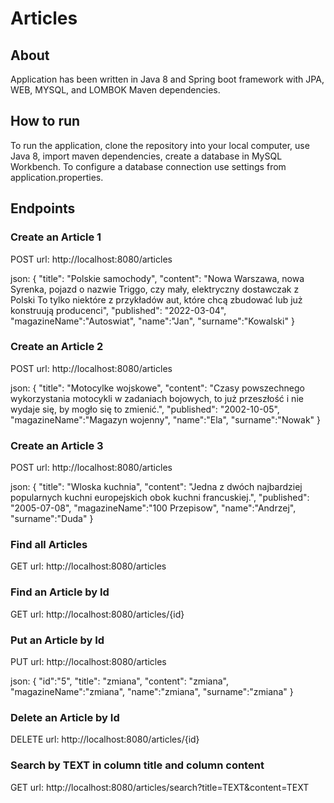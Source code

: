# Articles

## About
Application has been written in Java 8 and Spring boot framework with JPA, WEB, MYSQL, and LOMBOK Maven dependencies.
 
## How to run 
To run the application, clone the repository into your local computer, use Java 8, import maven dependencies, create a database in MySQL Workbench. To configure a database connection use settings from application.properties.

 
## Endpoints
 
### Create an Article 1

POST url: http://localhost:8080/articles

json: {
"title": "Polskie samochody",
"content": "Nowa Warszawa, nowa Syrenka, pojazd o nazwie Triggo, czy mały, elektryczny dostawczak z Polski To tylko niektóre z przykładów aut, które chcą zbudować lub już konstruują producenci",
"published": "2022-03-04",
"magazineName":"Autoswiat",
"name":"Jan",
"surname":"Kowalski"
}    

### Create an Article 2

POST url: http://localhost:8080/articles

json: {
"title": "Motocylke wojskowe",
"content": "Czasy powszechnego wykorzystania motocykli w zadaniach bojowych, to już przeszłość i nie wydaje się, by mogło się to zmienić.",
"published": "2002-10-05",
"magazineName":"Magazyn wojenny",
"name":"Ela",
"surname":"Nowak"
}  

### Create an Article 3

POST url: http://localhost:8080/articles

json: {
"title": "Wloska kuchnia",
"content": "Jedna z dwóch najbardziej popularnych kuchni europejskich obok kuchni francuskiej.",
"published": "2005-07-08",
"magazineName":"100 Przepisow",
"name":"Andrzej",
"surname":"Duda"
}    

### Find all Articles

GET url: http://localhost:8080/articles

### Find an Article by Id

GET url: http://localhost:8080/articles/{id}

### Put an Article by Id

PUT url: http://localhost:8080/articles

json: {
"id":"5",
"title": "zmiana",
"content": "zmiana",
"magazineName":"zmiana",
"name":"zmiana",
"surname":"zmiana"
}     

### Delete an Article by Id

DELETE url: http://localhost:8080/articles/{id}

### Search by TEXT in column title and column content

GET url: http://localhost:8080/articles/search?title=TEXT&content=TEXT


